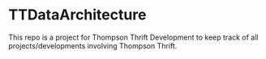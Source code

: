 # TTDataArchitecture
This repo is a project for Thompson Thrift Development to keep track of all projects/developments involving Thompson Thrift.
